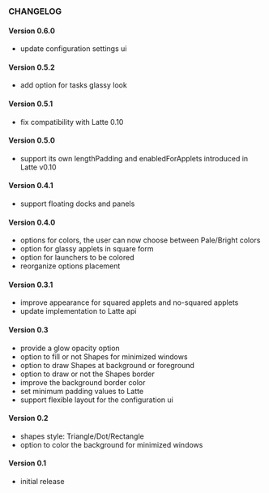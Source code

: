 ### CHANGELOG

#### Version 0.6.0

* update configuration settings ui

#### Version 0.5.2

* add option for tasks glassy look

#### Version 0.5.1

* fix compatibility with Latte 0.10

#### Version 0.5.0

* support its own lengthPadding and enabledForApplets introduced in Latte v0.10

#### Version 0.4.1

* support floating docks and panels

#### Version 0.4.0

* options for colors, the user can now choose between Pale/Bright colors
* option for glassy applets in square form
* option for launchers to be colored
* reorganize options placement

#### Version 0.3.1

* improve appearance for squared applets and no-squared applets
* update implementation to Latte api

#### Version 0.3

* provide a glow opacity option
* option to fill or not Shapes for minimized windows
* option to draw Shapes at background or foreground
* option to draw or not the Shapes border
* improve the background border color
* set minimum padding values to Latte
* support flexible layout for the configuration ui

#### Version 0.2

* shapes style: Triangle/Dot/Rectangle
* option to color the background for minimized windows

#### Version 0.1

* initial release
